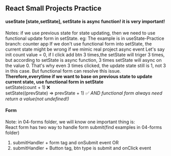## React Small Projects Practice

#### useState [state,setState], setState is async function! it is very important!

Notes: if we use previous state for state updating, then we need to use functional update form in setState.
eg: The example is in useState-Practice branch: counter app
If we don't use functional form into setState, the current state might be wrong if we mimic real project async event
Let's say init count value = 0, if I click add btn 3 times,the setState will triger 3 times, but according to setState is async function, 3 times setState will async on the value 0.
That's why even 3 times clicked, the update state still is 1, not 3 in this case.
But functional form can resolve this issue.
**Therefore,everytime if we want to base on previous state to update current state, use functional form in setState**  
setState(count + 1) ❌  
setState((prevState) => prevState + 1) ✅ _AND functional form always need return a value(not undefined!)_

#### Form

Note: in 04-forms folder, we will know one important thing is:  
React form has two way to handle form submit(find examples in 04-forms folder)

1. submitHandler + form tag and onSubmit event
   OR
2. submitHandler + Button tag, btn type is submit and onClick event
